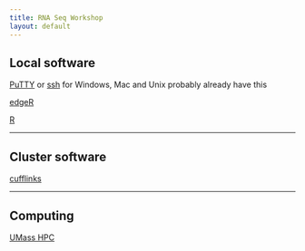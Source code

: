 ```yaml
---
title: RNA Seq Workshop
layout: default
---
```


## Local software


[PuTTY](http://www.putty.org/) or
[ssh](http://www.openssh.com/)
for Windows, Mac and Unix probably already have this

[edgeR](http://master.bioconductor.org/packages/release/bioc/html/edgeR.html "edgeR")

[R](http://www.r-project.org/)


---


## Cluster software

[cufflinks](https://github.com/cole-trapnell-lab/cufflinks "cufflinks")


---

## Computing

[UMass HPC](http://wiki.umassrc.org/wiki/index.php/Main_Page)  



